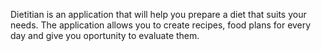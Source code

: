 Dietitian is an application that will help you prepare a diet
that suits your needs. The application allows you to create recipes, food plans for every day and give you oportunity to evaluate them.
